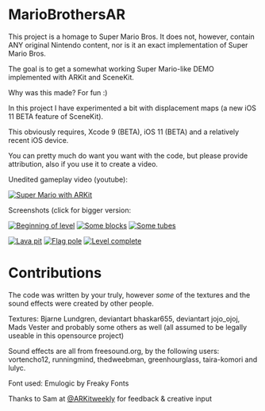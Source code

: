 # MarioBrothersAR

This project is a homage to Super Mario Bros. It does not, however, contain ANY original Nintendo content, nor is it an exact implementation of Super Mario Bros.

The goal is to get a somewhat working Super Mario-like DEMO implemented with ARKit and SceneKit.

Why was this made? For fun :)

In this project I have experimented a bit with displacement maps (a new iOS 11 BETA feature of SceneKit).

This obviously requires, Xcode 9 (BETA), iOS 11 (BETA) and a relatively recent iOS device.

You can pretty much do want you want with the code, but please provide attribution, also if you use it to create a video.

Unedited gameplay video (youtube):

[![Super Mario with ARKit](https://raw.githubusercontent.com/bjarnel/arkit-smb-homage/master/img/youtube_vid.png)](https://www.youtube.com/watch?v=Q15ertkV0gc&feature=youtu.be "Super Mario with ARKit")

Screenshots (click for bigger version:

[![Beginning of level](https://raw.githubusercontent.com/bjarnel/arkit-smb-homage/master/img/screenshot-beginning-thumbnail.png)](https://raw.githubusercontent.com/bjarnel/arkit-smb-homage/master/img/screenshot-beginning.png "Beginning of level")
[![Some blocks](https://raw.githubusercontent.com/bjarnel/arkit-smb-homage/master/img/screenshot-blocks-thumbnail.png)](https://raw.githubusercontent.com/bjarnel/arkit-smb-homage/master/img/screenshot-blocks.png "Some blocks")
[![Some tubes](https://raw.githubusercontent.com/bjarnel/arkit-smb-homage/master/img/screenshot-tubes-thumbnail.png)](https://raw.githubusercontent.com/bjarnel/arkit-smb-homage/master/img/screenshot-tubes.png "Some tubes")

[![Lava pit](https://raw.githubusercontent.com/bjarnel/arkit-smb-homage/master/img/screenshot-lavapit-thumbnail.png)](https://raw.githubusercontent.com/bjarnel/arkit-smb-homage/master/img/screenshot-lavapit.png "Lava pit")
[![Flag pole](https://raw.githubusercontent.com/bjarnel/arkit-smb-homage/master/img/screenshot-flag-thumbnail.png)](https://raw.githubusercontent.com/bjarnel/arkit-smb-homage/master/img/screenshot-flag.png "Flag pole")
[![Level complete](https://raw.githubusercontent.com/bjarnel/arkit-smb-homage/master/img/screenshot-levelcomplete-thumbnail.png)](https://raw.githubusercontent.com/bjarnel/arkit-smb-homage/master/img/screenshot-levelcomplete.png "Level complete")


Contributions
=======
The code was written by your truly, however _some_ of the textures and the sound effects were created by other people.

Textures: Bjarne Lundgren, deviantart bhaskar655, deviantart jojo_ojoj, Mads Vester and probably some others as well (all assumed to be legally useable in this opensource project)

Sound effects are all from freesound.org, by the following users: vortencho12, runningmind, thedweebman, greenhourglass, taira-komori and lulyc.

Font used: Emulogic by Freaky Fonts

Thanks to Sam at [@ARKitweekly](https://twitter.com/arkitweekly) for feedback & creative input
